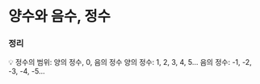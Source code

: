 # 양수와 음수, 정수

### 정리

<aside>
💡 정수의 범위: 양의 정수, 0, 음의 정수
양의 정수: 1, 2, 3, 4, 5…
음의 정수: -1, -2, -3, -4, -5…

</aside>
